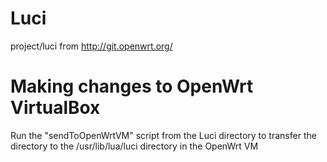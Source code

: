Luci
====

project/luci from http://git.openwrt.org/

Making changes to OpenWrt VirtualBox
====

Run the "sendToOpenWrtVM" script from the Luci directory to transfer the directory to the /usr/lib/lua/luci directory in the OpenWrt VM
